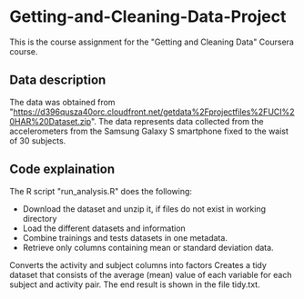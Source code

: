 # Getting-and-Cleaning-Data-Project

This is the course assignment for the "Getting and Cleaning Data" Coursera course.

## Data description

The data was obtained from "https://d396qusza40orc.cloudfront.net/getdata%2Fprojectfiles%2FUCI%20HAR%20Dataset.zip". The data represents data collected from the accelerometers from the Samsung Galaxy S smartphone fixed to the waist of 30 subjects.

## Code explaination

The R script "run_analysis.R" does the following:
 * Download the dataset and unzip it, if files do not exist in working directory
 * Load the different datasets and information
 * Combine trainings and tests datasets in one metadata.
 * Retrieve only columns containing mean or standard deviation data.
 


Converts the activity and subject columns into factors
Creates a tidy dataset that consists of the average (mean) value of each variable for each subject and activity pair.
The end result is shown in the file tidy.txt.

